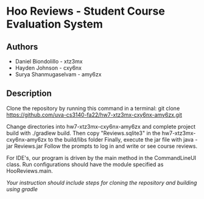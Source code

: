 # Hoo Reviews - Student Course Evaluation System

## Authors

* Daniel Biondolillo - xtz3mx
* Hayden Johnson - cxy6nx
* Surya Shanmugaselvam - amy6zx

## Description

Clone the repository by running this command in a terminal:
    git clone https://github.com/uva-cs3140-fa22/hw7-xtz3mx-cxy6nx-amy6zx.git

Change directories into hw7-xtz3mx-cxy6nx-amy6zx and complete project build with ./gradlew build. 
Then copy "Reviews.sqlite3" in the hw7-xtz3mx-cxy6nx-amy6zx to the build/libs folder
Finally, execute the jar file with java -jar Reviews.jar
Follow the prompts to log in and write or see course reviews.

For IDE's, our program is driven by the main method in the CommandLineUI class. Run configurations should have the 
module specified as HooReviews.main.

*Your instruction should include steps for cloning the repository and building using gradle*


